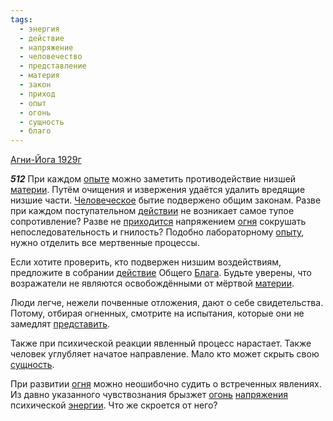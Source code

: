 ```yaml
---
tags:
  - энергия
  - действие
  - напряжение
  - человечество
  - представление
  - материя
  - закон
  - приход
  - опыт
  - огонь
  - сущность
  - благо
---
```


[Агни-Йога 1929г](/agni/1929)

___512___
При каждом [опыте](/tag/#опыт) можно заметить противодействие низшей [материи](/tag/#материя). Путём очищения и извержения удаётся удалить вредящие низшие части. [Человеческое](/tag/#человечество) бытие подвержено общим законам. Разве при каждом поступательном [действии](/tag/#действие) не возникает самое тупое сопротивление? Разве не [приходится](/tag/#приход) напряжением [огня](/tag/#[огонь](/tag/#огонь)) сокрушать непоследовательность и гнилость? Подобно лабораторному [опыту](/tag/#опыт), нужно отделить все мертвенные процессы.   

Если хотите проверить, кто подвержен низшим воздействиям, предложите в собрании [действие](/tag/#действие) Общего [Блага](/tag/#благо). Будьте уверены, что возражатели не являются освобождёнными от мёртвой [материи](/tag/#материя).   

Люди легче, нежели почвенные отложения, дают о себе свидетельства. Потому, отбирая огненных, смотрите на испытания, которые они не замедлят [представить](/tag/#представление).   

Также при психической реакции явленный процесс нарастает. Также человек углубляет начатое направление. Мало кто может скрыть свою [сущность](/tag/#сущность).   

При развитии [огня](/tag/#[огонь](/tag/#огонь)) можно неошибочно судить о встреченных явлениях. Из давно указанного чувствознания брызжет [огонь](/tag/#огонь) [напряжения](/tag/#напряжение) психической [энергии](/tag/#энергия). Что же скроется от него?